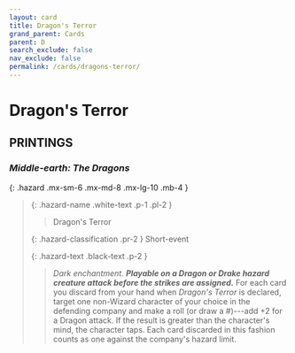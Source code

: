 ```yaml
---
layout: card
title: Dragon's Terror
grand_parent: Cards
parent: D
search_exclude: false
nav_exclude: false
permalink: /cards/dragons-terror/
---
```


# Dragon's Terror


## PRINTINGS


### _Middle-earth: The Dragons_

{: .hazard .mx-sm-6 .mx-md-8 .mx-lg-10 .mb-4 }
> {: .hazard-name .white-text .p-1 .pl-2 }
> > <div class="hazard-mp"></div>
> > <div class="card-name">Dragon's Terror</div>
>
> {: .hazard-classification .pr-2 }
> Short-event
>
> {: .hazard-text .black-text .p-2 }
> > _Dark enchantment._ ***Playable on a Dragon or Drake hazard creature attack before the strikes are assigned.*** For each card you discard from your hand when _Dragon's Terror_ is declared, target one non-Wizard character of your choice in the defending company and make a roll (or draw a #)---add +2 for a Dragon attack. If the result is greater than the character's mind, the character taps. Each card discarded in this fashion counts as one against the company's hazard limit. 
>
